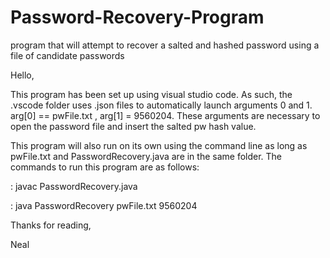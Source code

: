 # Password-Recovery-Program
program that will attempt to recover a salted and hashed password using a file of candidate passwords

Hello,


This program has been set up using visual studio code. 
As such, the .vscode folder uses .json files to automatically launch arguments 0 and 1. arg[0] == pwFile.txt , arg[1] = 9560204. 
These arguments are necessary to open the password file and insert the salted pw hash value.

This program will also run on its own using the command line as long as pwFile.txt and PasswordRecovery.java are in the same folder. The commands to run this program are as follows:

: javac PasswordRecovery.java

: java PasswordRecovery pwFile.txt 9560204


Thanks for reading,

Neal 
